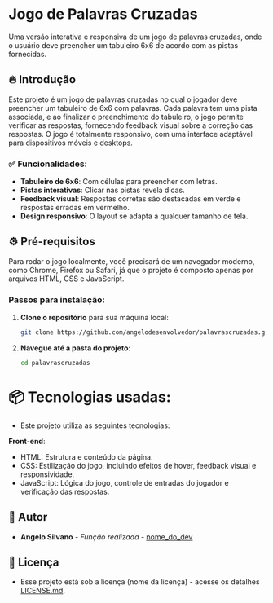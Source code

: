 # Jogo de Palavras Cruzadas

Uma versão interativa e responsiva de um jogo de palavras cruzadas, onde o usuário deve preencher um tabuleiro 6x6 de acordo com as pistas fornecidas.

## 🔥 Introdução

Este projeto é um jogo de palavras cruzadas no qual o jogador deve preencher um tabuleiro de 6x6 com palavras. Cada palavra tem uma pista associada, e ao finalizar o preenchimento do tabuleiro, o jogo permite verificar as respostas, fornecendo feedback visual sobre a correção das respostas. O jogo é totalmente responsivo, com uma interface adaptável para dispositivos móveis e desktops.

### ✅ Funcionalidades:

- **Tabuleiro de 6x6**: Com células para preencher com letras.
- **Pistas interativas**: Clicar nas pistas revela dicas.
- **Feedback visual**: Respostas corretas são destacadas em verde e respostas erradas em vermelho.
- **Design responsivo**: O layout se adapta a qualquer tamanho de tela.

## ⚙️ Pré-requisitos

Para rodar o jogo localmente, você precisará de um navegador moderno, como Chrome, Firefox ou Safari, já que o projeto é composto apenas por arquivos HTML, CSS e JavaScript.

### Passos para instalação:

1. **Clone o repositório** para sua máquina local:

    ```bash
    git clone https://github.com/angelodesenvolvedor/palavrascruzadas.git
    ```

2. **Navegue até a pasta do projeto**:

    ```bash
    cd palavrascruzadas
    ```
# 📦 Tecnologias usadas:
- Este projeto utiliza as seguintes tecnologias:

**Front-end**:
* HTML: Estrutura e conteúdo da página.
* CSS: Estilização do jogo, incluindo efeitos de hover, feedback visual e responsividade.
* JavaScript: Lógica do jogo, controle de entradas do jogador e verificação das respostas.

## 👷 Autor

* **Angelo Silvano** - *Função realizada* - [nome_do_dev](https://github.com/link_do_Perfil)

## 📄 Licença

- Esse projeto está sob a licença (nome da licença) - acesse os detalhes [LICENSE.md](https://github.com/link_da_licenca).
  
